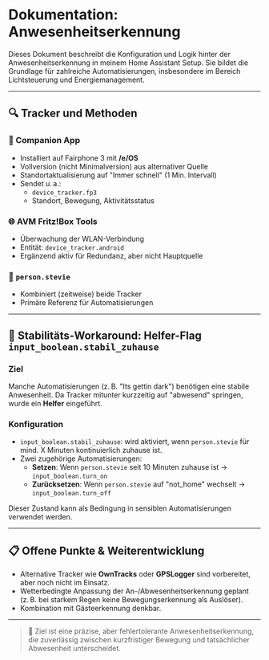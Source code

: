 # Dokumentation: Anwesenheitserkennung

Dieses Dokument beschreibt die Konfiguration und Logik hinter der Anwesenheitserkennung in meinem Home Assistant Setup. Sie bildet die Grundlage für zahlreiche Automatisierungen, insbesondere im Bereich Lichtsteuerung und Energiemanagement.

---

## 🔍 Tracker und Methoden

### 📱 Companion App
- Installiert auf Fairphone 3 mit **/e/OS**
- Vollversion (nicht Minimalversion) aus alternativer Quelle
- Standortaktualisierung auf "Immer schnell" (1 Min. Intervall)
- Sendet u. a.:
  - `device_tracker.fp3`
  - Standort, Bewegung, Aktivitätsstatus

### 🌐 AVM Fritz!Box Tools
- Überwachung der WLAN-Verbindung
- Entität: `device_tracker.android`
- Ergänzend aktiv für Redundanz, aber nicht Hauptquelle

### 👤 `person.stevie`
- Kombiniert (zeitweise) beide Tracker
- Primäre Referenz für Automatisierungen

---

## 🧠 Stabilitäts-Workaround: Helfer-Flag `input_boolean.stabil_zuhause`

### Ziel
Manche Automatisierungen (z. B. "Its gettin dark") benötigen eine stabile Anwesenheit. Da Tracker mitunter kurzzeitig auf "abwesend" springen, wurde ein **Helfer** eingeführt.

### Konfiguration
- `input_boolean.stabil_zuhause`: wird aktiviert, wenn `person.stevie` für mind. X Minuten kontinuierlich zuhause ist.
- Zwei zugehörige Automatisierungen:
  - **Setzen**: Wenn `person.stevie` seit 10 Minuten zuhause ist → `input_boolean.turn_on`
  - **Zurücksetzen**: Wenn `person.stevie` auf "not_home" wechselt → `input_boolean.turn_off`

Dieser Zustand kann als Bedingung in sensiblen Automatisierungen verwendet werden.

---

## 📋 Offene Punkte & Weiterentwicklung
- Alternative Tracker wie **OwnTracks** oder **GPSLogger** sind vorbereitet, aber noch nicht im Einsatz.
- Wetterbedingte Anpassung der An-/Abwesenheitserkennung geplant (z. B. bei starkem Regen keine Bewegungserkennung als Auslöser).
- Kombination mit Gästeerkennung denkbar.

---

> 📌 Ziel ist eine präzise, aber fehlertolerante Anwesenheitserkennung, die zuverlässig zwischen kurzfristiger Bewegung und tatsächlicher Abwesenheit unterscheidet.
